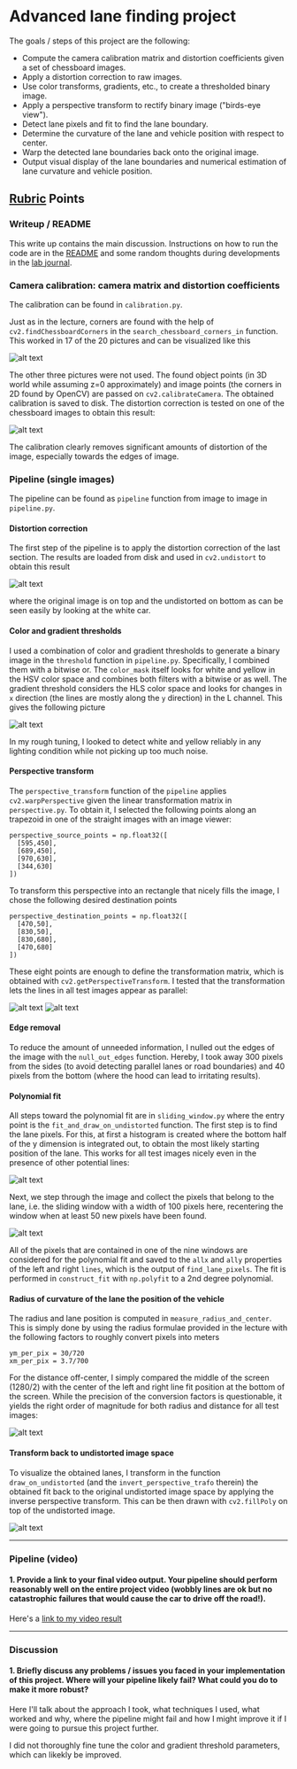 # Advanced lane finding project

The goals / steps of this project are the following:

* Compute the camera calibration matrix and distortion coefficients
  given a set of chessboard images.
* Apply a distortion correction to raw images.
* Use color transforms, gradients, etc., to create a thresholded binary
  image.
* Apply a perspective transform to rectify binary image ("birds-eye view").
* Detect lane pixels and fit to find the lane boundary.
* Determine the curvature of the lane and vehicle position with respect to center.
* Warp the detected lane boundaries back onto the original image.
* Output visual display of the lane boundaries and numerical estimation
  of lane curvature and vehicle position.

[//]: # (Image References)

[image0]: ./camera_cal/corners_found_1.jpg.png "Chessboard"
[image1]: ./camera_cal/test_undist_comparison.png "Undistorted"
[image2]: ./distortion/test_images/test4.jpg.png "Road Transformed"
[image3]: ./threshold/test_images/test1.jpg.png "Binary Example"
[image4a]: ./warped/test_images/straight_lines1.jpg.png "Warp Example"
[image4b]: ./warped/test_images/test3.jpg.png "Warp Example"
[image5]: ./histo/test_images/test4.jpg.png "Histogram Example"
[image6]: ./sliding/test_images/test1.jpg.png "Windows Example"
[image7]: ./result/test_images/test2.jpg.png "Result Example"
[image8]: ./result/test_images/test3.jpg.png "Result Example"
[video1]: ./project_video.mp4 "Video"

## [Rubric](https://review.udacity.com/#!/rubrics/571/view) Points

### Writeup / README

This write up contains the main discussion. Instructions on how to run
the code are in the [README](README.md) and some random thoughts during
developments in the [lab journal](lab_jounral.md).

### Camera calibration: camera matrix and distortion coefficients

The calibration can be found in `calibration.py`.

Just as in the lecture, corners are found with the help of
`cv2.findChessboardCorners` in the `search_chessboard_corners_in`
function. This worked in 17 of the 20 pictures and can be visualized
like this

![alt text][image0]

The other three pictures were not used.  The found object points (in 3D
world while assuming z=0 approximately) and image points (the corners in
2D found by OpenCV) are passed on `cv2.calibrateCamera`. The obtained
calibration is saved to disk. The distortion correction is tested on
one of the chessboard images to obtain this result:

![alt text][image1]

The calibration clearly removes significant amounts of distortion of the
image, especially towards the edges of image.

### Pipeline (single images)

The pipeline can be found as `pipeline` function from image to image in
`pipeline.py`.

#### Distortion correction

The first step of the pipeline is to apply the distortion correction of
the last section. The results are loaded from disk and used in
`cv2.undistort` to obtain this result

![alt text][image2]

where the original image is on top and the undistorted on bottom as can
be seen easily by looking at the white car.

#### Color and gradient thresholds

I used a combination of color and gradient thresholds to generate a
binary image in the `threshold` function in `pipeline.py`. Specifically,
I combined them with a bitwise or. The `color_mask` itself looks for
white and yellow in the HSV color space and combines both filters with a
bitwise or as well. The gradient threshold considers the HLS color space
and looks for changes in `x` direction (the lines are mostly along the
`y` direction) in the L channel. This gives the following picture

![alt text][image3]

In my rough tuning, I looked to detect white and yellow reliably in any
lighting condition while not picking up too much noise.

#### Perspective transform

The `perspective_transform` function of the `pipeline` applies
`cv2.warpPerspective` given the linear transformation matrix in
`perspective.py`. To obtain it, I selected the following points along an
trapezoid in one of the straight images with an image viewer:

```
perspective_source_points = np.float32([
  [595,450],
  [689,450],
  [970,630],
  [344,630]
])
```

To transform this perspective into an rectangle that nicely fills the
image, I chose the following desired destination points
```
perspective_destination_points = np.float32([
  [470,50],
  [830,50],
  [830,680],
  [470,680]
])
```
These eight points are enough to define the transformation matrix,
which is obtained with `cv2.getPerspectiveTransform`. I tested that the
transformation lets the lines in all test images appear as parallel:

![alt text][image4a]
![alt text][image4b]

#### Edge removal

To reduce the amount of unneeded information, I nulled out the edges of
the image with the `null_out_edges` function. Hereby, I took away 300
pixels from the sides (to avoid detecting parallel lanes or road
boundaries) and 40 pixels from the bottom (where the hood can lead to
irritating results).

#### Polynomial fit

All steps toward the polynomial fit are in `sliding_window.py` where the
entry point is the `fit_and_draw_on_undistorted` function. The first
step is to find the lane pixels. For this, at first a histogram is
created where the bottom half of the y dimension is integrated out, to
obtain the most likely starting position of the lane. This works for all
test images nicely even in the presence of other potential lines:

![alt text][image5]

Next, we step through the image and collect the pixels that belong to
the lane, i.e. the sliding window with a width of 100 pixels here,
recentering the window when at least 50 new pixels have been found.

![alt text][image6]

All of the pixels that are contained in one of the nine windows are
considered for the polynomial fit and saved to the `allx` and `ally`
properties of the left and right `lines`, which is the output of
`find_lane_pixels`. The fit is performed in `construct_fit` with
`np.polyfit` to a 2nd degree polynomial.

#### Radius of curvature of the lane the position of the vehicle

The radius and lane position is computed in `measure_radius_and_center`.
This is simply done by using the radius formulae provided in the lecture
with the following factors to roughly convert pixels into meters
```
ym_per_pix = 30/720
xm_per_pix = 3.7/700
```
For the distance off-center, I simply compared the middle of the screen
(1280/2) with the center of the left and right line fit position at the
bottom of the screen. While the precision of the conversion factors is
questionable, it yields the right order of magnitude for both radius and
distance for all test images:

![alt text][image7]

#### Transform back to undistorted image space

To visualize the obtained lanes, I transform in the function
`draw_on_undistorted` (and the `invert_perspective_trafo` therein) the
obtained fit back to the original undistorted image space by applying
the inverse perspective transform. This can be then drawn with
`cv2.fillPoly` on top of the undistorted image.

![alt text][image8]

---

### Pipeline (video)

#### 1. Provide a link to your final video output.  Your pipeline should perform reasonably well on the entire project video (wobbly lines are ok but no catastrophic failures that would cause the car to drive off the road!).

Here's a [link to my video result](./project_video.mp4)

---

### Discussion

#### 1. Briefly discuss any problems / issues you faced in your implementation of this project.  Where will your pipeline likely fail?  What could you do to make it more robust?

Here I'll talk about the approach I took, what techniques I used, what worked and why, where the pipeline might fail and how I might improve it if I were going to pursue this project further.  


I did not thoroughly fine tune the color and gradient threshold
parameters, which can likekly be improved.
